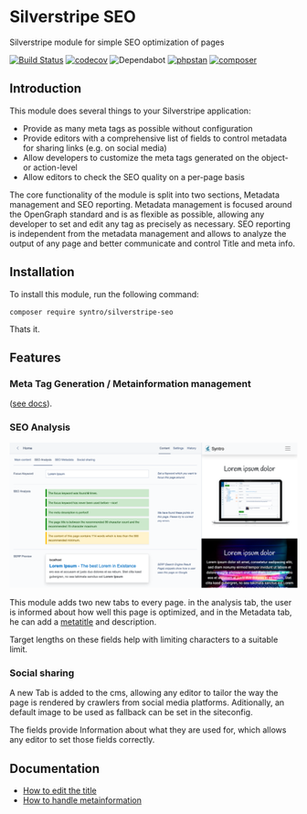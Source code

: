 # Silverstripe SEO
Silverstripe module for simple SEO optimization of pages

[![Build Status](https://travis-ci.org/syntro-opensource/silverstripe-seo.svg?branch=master)](https://travis-ci.org/syntro-opensource/silverstripe-seo)
[![codecov](https://codecov.io/gh/syntro-opensource/silverstripe-seo/branch/master/graph/badge.svg)](https://codecov.io/gh/syntro-opensource/silverstripe-seo)
![Dependabot](https://img.shields.io/badge/dependabot-active-brightgreen?logo=dependabot)
[![phpstan](https://img.shields.io/badge/PHPStan-enabled-success)](https://github.com/phpstan/phpstan)
[![composer](https://img.shields.io/packagist/dt/syntro/silverstripe-seo?color=success&logo=composer)](https://packagist.org/packages/syntro/silverstripe-seo)


## Introduction
This module does several things to your Silverstripe application:

* Provide as many meta tags as possible without configuration
* Provide editors with a comprehensive list of fields to control metadata for sharing links (e.g. on social media)
* Allow developers to customize the meta tags generated on the object- or action-level
* Allow editors to check the SEO quality on a per-page basis
<!-- * generate a report over all pages listing possible improvements -->

The core functionality of the module is split into two sections, Metadata
management and SEO reporting. Metadata management is focused around the
OpenGraph standard and is as flexible as possible, allowing any developer
to set and edit any tag as precisely as necessary. SEO reporting is independent
from the metadata management and allows to analyze the output of any page and
better communicate and control Title and meta info.

## Installation

To install this module, run the following command:
```
composer require syntro/silverstripe-seo
```
Thats it.

## Features
### Meta Tag Generation / Metainformation management
([see docs](docs/en/02_Metainformation.md)).

### SEO Analysis
![SEO](docs/img/SEO.png)

This module adds two new tabs to every page. in the analysis tab, the user is
informed about how well this page is optimized, and in the Metadata tab, he can
add a [metatitle](docs/en/01_Title.md) and description.

Target lengths on these fields help with limiting characters to a suitable limit.

### Social sharing
A new Tab is added to the cms, allowing any editor to tailor the way the page
is rendered by crawlers from social media platforms. Aditionally, an default
image to be used as fallback can be set in the siteconfig.

The fields provide Information about what they are used for, which allows any
editor to set those fields correctly.

## Documentation
* [How to edit the title](docs/en/01_Title.md)
* [How to handle metainformation](docs/en/02_Metainformation.md)
